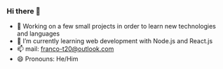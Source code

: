 ### Hi there 👋

- 🔭 Working on a few small projects in order to learn new technologies and languages
- 🌱 I’m currently learning web development with Node.js and React.js
- 📫 mail: franco-t20@outlook.com 
- 😄 Pronouns: He/Him

<!--
**FrancoTr/FrancoTr** is a ✨ _special_ ✨ repository because its `README.md` (this file) appears on your GitHub profile.

Here are some ideas to get you started:


-->
